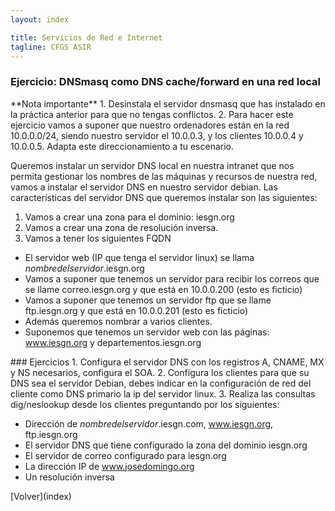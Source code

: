 ```yaml
---
layout: index

title: Servicios de Red e Internet
tagline: CFGS ASIR
---
```


### Ejercicio: DNSmasq como DNS cache/forward en una red local

<div class='nota' markdown='1'>
**Nota importante**
1. Desinstala el servidor dnsmasq que has instalado en la práctica anterior para que no tengas conflictos.
2. Para hacer este ejercicio vamos a suponer que nuestro ordenadores están en la red 10.0.0.0/24, siendo nuestro servidor el 10.0.0.3, y los clientes 10.0.0.4 y 10.0.0.5. Adapta este direccionamiento a tu escenario.
</div>

Queremos instalar un servidor DNS local en nuestra intranet que nos permita gestionar los nombres de las máquinas y recursos de nuestra red, vamos a instalar el servidor DNS en nuestro servidor debian. Las características del servidor DNS que queremos instalar son las siguientes:

1) Vamos a crear una zona para el dominio: iesgn.org
2) Vamos a crear una zona de resolución inversa.
3) Vamos a tener los siguientes FQDN

* El servidor web (IP que tenga el servidor linux) se llama *nombredelservidor*.iesgn.org
* Vamos a suponer que tenemos un servidor para recibir los correos que se llame correo.iesgn.org y que está en 10.0.0.200 (esto es ficticio)
* Vamos a suponer que tenemos un servidor ftp que se llame ftp.iesgn.org y que está en 10.0.0.201 (esto es ficticio)
* Además queremos nombrar a varios clientes.
* Suponemos que tenemos un servidor web con las páginas: www.iesgn.org y departementos.iesgn.org

<div class='ejercicios' markdown='1'>
### Ejercicios 
1. Configura el servidor DNS con los registros A, CNAME, MX y NS necesarios, configura el SOA. 
2. Configura los clientes para que su DNS sea el servidor Debian, debes indicar en la configuración de red del cliente como DNS primario la ip del servidor linux.
3. Realiza las consultas dig/neslookup desde los clientes preguntando por los siguientes:

* Dirección de *nombredelservidor*.iesgn.com, www.iesgn.org, ftp.iesgn.org
* El servidor DNS que tiene configurado la zona del dominio iesgn.org
* El servidor de correo configurado para iesgn.org
* La dirección IP de www.josedomingo.org
* Un resolución inversa

</div>
[Volver](index)

